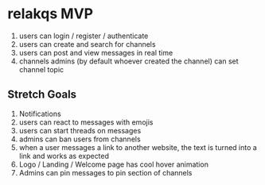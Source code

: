 # relakqs MVP
1. users can login / register / authenticate
2. users can create and search for channels
3. users can post and view messages in real time
5. channels admins (by default whoever created the channel) can set channel topic

## Stretch Goals
1. Notifications
2. users can react to messages with emojis
3. users can start threads on messages
4. admins can ban users from channels
5. when a user messages a link to another website, the text is turned into a link and works as expected
6. Logo / Landing / Welcome page has cool hover animation
7. Admins can pin messages to pin section of channels
